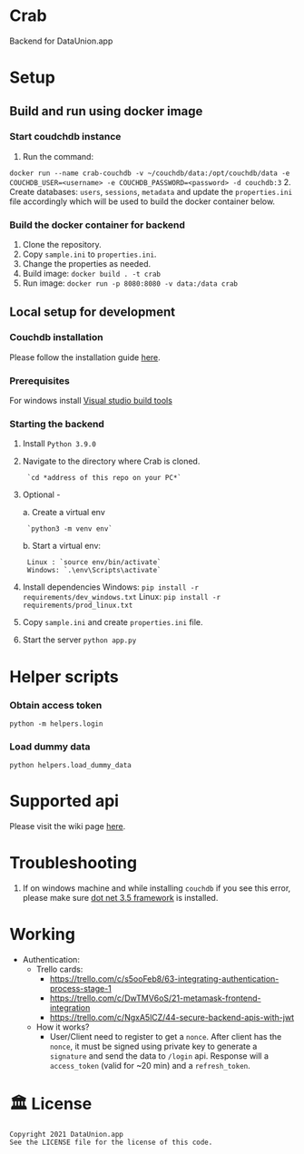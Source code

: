 # Crab
Backend for DataUnion.app

# Setup

## Build and run using docker image

### Start coudchdb instance

1. Run the command:

`docker run --name crab-couchdb -v ~/couchdb/data:/opt/couchdb/data -e COUCHDB_USER=<username> -e COUCHDB_PASSWORD=<password> -d couchdb:3`
2. Create databases: `users`, `sessions`, `metadata` and update the `properties.ini` file accordingly which will be used to build the docker container below.

### Build the docker container for backend
1. Clone the repository.
2. Copy `sample.ini` to `properties.ini`.
3. Change the properties as needed.
4. Build image: `docker build . -t crab`
5. Run image: `docker run -p 8080:8080 -v data:/data crab`

## Local setup for development

### Couchdb installation

Please follow the installation guide [here](https://docs.couchdb.org/en/stable/install/index.html).

### Prerequisites

For windows install [Visual studio build tools](https://visualstudio.microsoft.com/visual-cpp-build-tools/)

### Starting the backend
1. Install `Python 3.9.0`
2. Navigate to the directory where Crab is cloned.

        `cd *address of this repo on your PC*`
        
3. Optional - 
    
    a. Create a virtual env
        
        `python3 -m venv env`
        
    b. Start a virtual env:

        Linux : `source env/bin/activate`
        Windows: `.\env\Scripts\activate`
        
3. Install dependencies
    Windows: `pip install -r requirements/dev_windows.txt`
    Linux: `pip install -r requirements/prod_linux.txt`
    

4. Copy `sample.ini` and create `properties.ini` file.

5. Start the server `python app.py`

# Helper scripts

### Obtain access token
`python -m helpers.login`

### Load dummy data

`python helpers.load_dummy_data`

# Supported api

Please visit the wiki page [here](https://github.com/DataUnion-app/Crab/wiki/Crab-backend-API).
# Troubleshooting

1. If on windows machine and while installing `couchdb` if you see this error, please make sure [dot net 3.5 framework](https://www.microsoft.com/en-in/download/details.aspx?id=21) is installed.

# Working

- Authentication:
  - Trello cards:
    - https://trello.com/c/s5ooFeb8/63-integrating-authentication-process-stage-1
    - https://trello.com/c/DwTMV6oS/21-metamask-frontend-integration
    - https://trello.com/c/NgxA5lCZ/44-secure-backend-apis-with-jwt
  - How it works?
    - User/Client need to register to get a `nonce`. After client has the `nonce`, it must be signed using private key to generate a `signature` and send the data to `/login` api. Response will a `access_token` (valid for ~20 min) and a `refresh_token`.


# 🏛 License
```text
Copyright 2021 DataUnion.app
See the LICENSE file for the license of this code.
```

